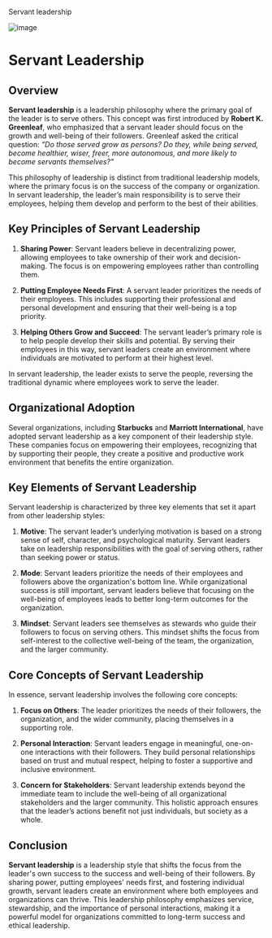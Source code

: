


Servant leadership

![image](https://github.com/user-attachments/assets/5c383db8-1c23-4069-b035-a6480b255be8)

# Servant Leadership

## Overview

**Servant leadership** is a leadership philosophy where the primary goal of the leader is to serve others. This concept was first introduced by **Robert K. Greenleaf**, who emphasized that a servant leader should focus on the growth and well-being of their followers. Greenleaf asked the critical question: *"Do those served grow as persons? Do they, while being served, become healthier, wiser, freer, more autonomous, and more likely to become servants themselves?"*

This philosophy of leadership is distinct from traditional leadership models, where the primary focus is on the success of the company or organization. In servant leadership, the leader’s main responsibility is to serve their employees, helping them develop and perform to the best of their abilities.

## Key Principles of Servant Leadership

1. **Sharing Power**: 
   Servant leaders believe in decentralizing power, allowing employees to take ownership of their work and decision-making. The focus is on empowering employees rather than controlling them.
   
2. **Putting Employee Needs First**: 
   A servant leader prioritizes the needs of their employees. This includes supporting their professional and personal development and ensuring that their well-being is a top priority.

3. **Helping Others Grow and Succeed**: 
   The servant leader’s primary role is to help people develop their skills and potential. By serving their employees in this way, servant leaders create an environment where individuals are motivated to perform at their highest level.

In servant leadership, the leader exists to serve the people, reversing the traditional dynamic where employees work to serve the leader.

## Organizational Adoption

Several organizations, including **Starbucks** and **Marriott International**, have adopted servant leadership as a key component of their leadership style. These companies focus on empowering their employees, recognizing that by supporting their people, they create a positive and productive work environment that benefits the entire organization.

## Key Elements of Servant Leadership

Servant leadership is characterized by three key elements that set it apart from other leadership styles:

1. **Motive**: 
   The servant leader’s underlying motivation is based on a strong sense of self, character, and psychological maturity. Servant leaders take on leadership responsibilities with the goal of serving others, rather than seeking power or status.

2. **Mode**: 
   Servant leaders prioritize the needs of their employees and followers above the organization's bottom line. While organizational success is still important, servant leaders believe that focusing on the well-being of employees leads to better long-term outcomes for the organization.

3. **Mindset**: 
   Servant leaders see themselves as stewards who guide their followers to focus on serving others. This mindset shifts the focus from self-interest to the collective well-being of the team, the organization, and the larger community.

## Core Concepts of Servant Leadership

In essence, servant leadership involves the following core concepts:

1. **Focus on Others**: 
   The leader prioritizes the needs of their followers, the organization, and the wider community, placing themselves in a supporting role.

2. **Personal Interaction**: 
   Servant leaders engage in meaningful, one-on-one interactions with their followers. They build personal relationships based on trust and mutual respect, helping to foster a supportive and inclusive environment.

3. **Concern for Stakeholders**: 
   Servant leadership extends beyond the immediate team to include the well-being of all organizational stakeholders and the larger community. This holistic approach ensures that the leader’s actions benefit not just individuals, but society as a whole.

## Conclusion

**Servant leadership** is a leadership style that shifts the focus from the leader's own success to the success and well-being of their followers. By sharing power, putting employees' needs first, and fostering individual growth, servant leaders create an environment where both employees and organizations can thrive. This leadership philosophy emphasizes service, stewardship, and the importance of personal interactions, making it a powerful model for organizations committed to long-term success and ethical leadership.

